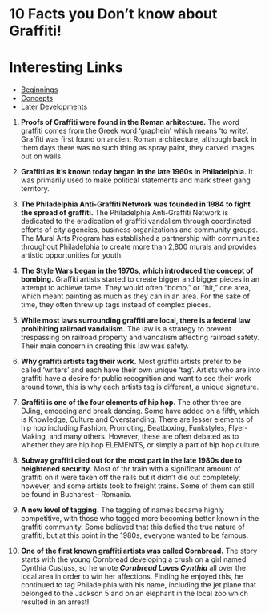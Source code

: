 # 10 Facts you Don’t know about Graffiti!

# Interesting Links

- [Beginnings](./pages/1_Beginnings.md)
- [Concepts](./pages/2_Concepts.md)
- [Later Developments](./pages/3_Later_Developments.md)

1. **Proofs of Graffiti were found in the Roman arhitecture.**
The word graffiti comes from the Greek word ‘graphein’ which means ‘to write’. Graffiti was first found on ancient Roman architecture, although back in them days there was no such thing as spray paint, they carved images out on walls.

2. **Graffiti as it’s known today began in the late 1960s in Philadelphia.**
It was primarily used to make political statements and mark street gang territory.

3. **The Philadelphia Anti-Graffiti Network was founded in 1984 to fight the spread of graffiti.**
The Philadelphia Anti-Graffiti Network is dedicated to the eradication of graffiti vandalism through coordinated efforts of city agencies, business organizations and community groups. The Mural Arts Program has established a partnership with communities throughout Philadelphia to create more than 2,800 murals and provides artistic opportunities for youth.

4. **The Style Wars began in the 1970s, which introduced the concept of bombing.**
Graffiti artists started to create bigger and bigger pieces in an attempt to achieve fame. They would often “bomb,” or “hit,” one area, which meant painting as much as they can in an area. For the sake of time, they often threw up tags instead of complex pieces.

5. **While most laws surrounding graffiti are local, there is a federal law prohibiting railroad vandalism.**
The law is a strategy to prevent trespassing on railroad property and vandalism affecting railroad safety.  Their main concern in creating this law was safety.

6. **Why graffiti artists tag their work.**
Most graffiti artists prefer to be called ‘writers’ and each have their own unique ‘tag’. Artists who are into graffiti have a desire for public recognition and want to see their work around town, this is why each artists tag is different, a unique signature.

7. **Graffiti is one of the four elements of hip hop.**
The other three are DJing, emceeing and break dancing. Some have added on a fifth, which is Knowledge, Culture and Overstanding. There are lesser elements of hip hop including Fashion, Promoting, Beatboxing, Funkstyles, Flyer-Making, and many others. However, these are often debated as to whether they are hip hop ELEMENTS, or simply a part of hip hop culture.

8. **Subway graffiti died out for the most part in the late 1980s due to heightened security.**
Most of thr train with a significant amount of graffiti on it were taken off the rails but it didn’t die out completely, however, and some artists took to freight trains. Some of them can still be found in Bucharest – Romania.

9. **A new level of tagging.**
The tagging of names became highly competitive, with those who tagged more becoming better known in the graffiti community. Some believed that this defied the true nature of graffiti, but at this point in the 1980s, everyone wanted to be famous.

10. **One of the first known graffiti artists was called Cornbread.**
The story starts with the young Cornbread developing a crush on a girl named Cynthia Custuss, so he wrote **_Cornbread Loves Cynthia_** all over the local area in order to win her affections. Finding he enjoyed this, he continued to tag Philadelphia with his name, including the jet plane that belonged to the Jackson 5 and on an elephant in the local zoo which resulted in an arrest!